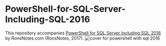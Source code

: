 # PowerShell-for-SQL-Server-Including-SQL-2016
This repository accompanies [PowerShell for SQL Server Including SQL 2016](https://ronsnotes.com/) by RonsNotes.com (RonsNotes, 2017).
![cover for powershell with sql 2016](https://cloud.githubusercontent.com/assets/20413101/22428827/5c3c8d52-e6bd-11e6-8861-469ee9d96e32.jpg)
